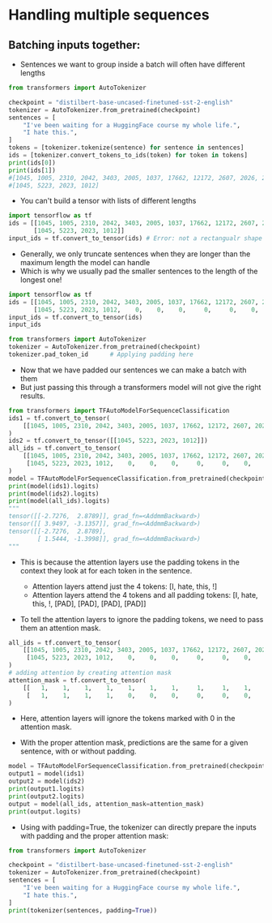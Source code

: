 # Handling multiple sequences

## Batching inputs together:
- Sentences we want to group inside a batch will often have different lengths

``` py
from transformers import AutoTokenizer

checkpoint = "distilbert-base-uncased-finetuned-sst-2-english"
tokenizer = AutoTokenizer.from_pretrained(checkpoint)
sentences = [
    "I've been waiting for a HuggingFace course my whole life.",
    "I hate this.",
]
tokens = [tokenizer.tokenize(sentence) for sentence in sentences]
ids = [tokenizer.convert_tokens_to_ids(token) for token in tokens]
print(ids[0])
print(ids[1])
#[1045, 1005, 2310, 2042, 3403, 2005, 1037, 17662, 12172, 2607, 2026, 2878, 2166, 1012]
#[1045, 5223, 2023, 1012]
```

- You can't build a tensor with lists of different lengths

``` py
import tensorflow as tf
ids = [[1045, 1005, 2310, 2042, 3403, 2005, 1037, 17662, 12172, 2607, 2026, 2878, 2166, 1012],
       [1045, 5223, 2023, 1012]]
input_ids = tf.convert_to_tensor(ids) # Error: not a rectangualr shape
```

- Generally, we only truncate sentences when they are longer than the maximum length the model can handle
- Which is why we usually pad the smaller sentences to the length of the longest one!

``` py
import tensorflow as tf
ids = [[1045, 1005, 2310, 2042, 3403, 2005, 1037, 17662, 12172, 2607, 2026, 2878, 2166, 1012],
       [1045, 5223, 2023, 1012,    0,    0,    0,     0,     0,    0,    0,    0,    0,    0]]
input_ids = tf.convert_to_tensor(ids)
input_ids
```

``` py
from transformers import AutoTokenizer
tokenizer = AutoTokenizer.from_pretrained(checkpoint)
tokenizer.pad_token_id      # Applying padding here
```

- Now that we have padded our sentences we can make a batch with them
- But just passing this through a transformers model will not give the right results.

``` py
from transformers import TFAutoModelForSequenceClassification
ids1 = tf.convert_to_tensor(
    [[1045, 1005, 2310, 2042, 3403, 2005, 1037, 17662, 12172, 2607, 2026, 2878, 2166, 1012]]
)
ids2 = tf.convert_to_tensor([[1045, 5223, 2023, 1012]])
all_ids = tf.convert_to_tensor(
    [[1045, 1005, 2310, 2042, 3403, 2005, 1037, 17662, 12172, 2607, 2026, 2878, 2166, 1012],
     [1045, 5223, 2023, 1012,    0,    0,    0,     0,     0,    0,    0,    0,    0,    0]]
)
model = TFAutoModelForSequenceClassification.from_pretrained(checkpoint)
print(model(ids1).logits)
print(model(ids2).logits)
print(model(all_ids).logits)
"""
tensor([[-2.7276,  2.8789]], grad_fn=<AddmmBackward>)
tensor([[ 3.9497, -3.1357]], grad_fn=<AddmmBackward>)
tensor([[-2.7276,  2.8789],
        [ 1.5444, -1.3998]], grad_fn=<AddmmBackward>)
"""
```

- This is because the attention layers use the padding tokens in the context they look at for each token in the sentence.
    - Attention layers attend just the 4 tokens: [I, hate, this, !]
    - Attention layers attend the 4 tokens and all padding tokens: [I, hate, this, !, [PAD], [PAD], [PAD], [PAD]]

- To tell the attention layers to ignore the padding tokens, we need to pass them an attention mask.

``` py
all_ids = tf.convert_to_tensor(
    [[1045, 1005, 2310, 2042, 3403, 2005, 1037, 17662, 12172, 2607, 2026, 2878, 2166, 1012],
     [1045, 5223, 2023, 1012,    0,    0,    0,     0,     0,    0,    0,    0,    0,    0]]
)
# adding attention by creating attention mask
attention_mask = tf.convert_to_tensor(
    [[   1,    1,    1,    1,    1,    1,    1,     1,     1,    1,    1,    1,    1,    1],
     [   1,    1,    1,    1,    0,    0,    0,     0,     0,    0,    0,    0,    0,    0]]
)
```

- Here, attention layers will ignore the tokens marked with 0 in the attention mask.

- With the proper attention mask, predictions are the same for a given sentence, with or without padding.

``` py
model = TFAutoModelForSequenceClassification.from_pretrained(checkpoint)
output1 = model(ids1)
output2 = model(ids2)
print(output1.logits)
print(output2.logits)
output = model(all_ids, attention_mask=attention_mask)
print(output.logits)
```

- Using with padding=True, the tokenizer can directly prepare the inputs with padding and the proper attention mask:

``` py
from transformers import AutoTokenizer

checkpoint = "distilbert-base-uncased-finetuned-sst-2-english"
tokenizer = AutoTokenizer.from_pretrained(checkpoint)
sentences = [
    "I've been waiting for a HuggingFace course my whole life.",
    "I hate this.",
]
print(tokenizer(sentences, padding=True))
```
